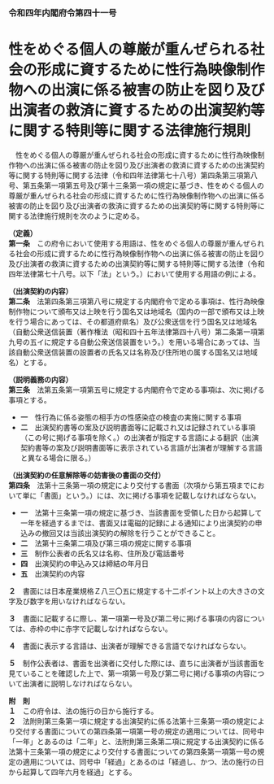 ### 令和四年内閣府令第四十一号  
# 性をめぐる個人の尊厳が重んぜられる社会の形成に資するために性行為映像制作物への出演に係る被害の防止を図り及び出演者の救済に資するための出演契約等に関する特則等に関する法律施行規則  
　性をめぐる個人の尊厳が重んぜられる社会の形成に資するために性行為映像制作物への出演に係る被害の防止を図り及び出演者の救済に資するための出演契約等に関する特則等に関する法律（令和四年法律第七十八号）第四条第三項第八号、第五条第一項第五号及び第十三条第一項の規定に基づき、性をめぐる個人の尊厳が重んぜられる社会の形成に資するために性行為映像制作物への出演に係る被害の防止を図り及び出演者の救済に資するための出演契約等に関する特則等に関する法律施行規則を次のように定める。  
  
**（定義）**  
**第一条**　この府令において使用する用語は、性をめぐる個人の尊厳が重んぜられる社会の形成に資するために性行為映像制作物への出演に係る被害の防止を図り及び出演者の救済に資するための出演契約等に関する特則等に関する法律（令和四年法律第七十八号。以下「法」という。）において使用する用語の例による。  
  
**（出演契約の内容）**  
**第二条**　法第四条第三項第八号に規定する内閣府令で定める事項は、性行為映像制作物について頒布又は上映を行う国名又は地域名（国内の一部で頒布又は上映を行う場合にあっては、その都道府県名）及び公衆送信を行う国名又は地域名（自動公衆送信装置（著作権法（昭和四十五年法律第四十八号）第二条第一項第九号の五イに規定する自動公衆送信装置をいう。）を用いる場合にあっては、当該自動公衆送信装置の設置者の氏名又は名称及び住所地の属する国名又は地域名）とする。  
  
**（説明義務の内容）**  
**第三条**　法第五条第一項第五号に規定する内閣府令で定める事項は、次に掲げる事項とする。  
* **一**　性行為に係る姿態の相手方の性感染症の検査の実施に関する事項  
* **二**　出演契約書等の案及び説明書面等に記載され又は記録されている事項（この号に掲げる事項を除く。）の出演者が指定する言語による翻訳（出演契約書等の案及び説明書面等に表示されている言語が出演者が理解する言語と異なる場合に限る。）  
  
**（出演契約の任意解除等の妨害後の書面の交付）**  
**第四条**　法第十三条第一項の規定により交付する書面（次項から第五項までにおいて単に「書面」という。）には、次に掲げる事項を記載しなければならない。  
* **一**　法第十三条第一項の規定に基づき、当該書面を受領した日から起算して一年を経過するまでは、書面又は電磁的記録による通知により出演契約の申込みの撤回又は当該出演契約の解除を行うことができること。  
* **二**　法第十三条第二項及び第三項の規定に関する事項  
* **三**　制作公表者の氏名又は名称、住所及び電話番号  
* **四**　出演契約の申込み又は締結の年月日  
* **五**　出演契約の内容  
  
**２**　書面には日本産業規格Ｚ八三〇五に規定する十二ポイント以上の大きさの文字及び数字を用いなければならない。  
  
**３**　書面に記載するに際し、第一項第一号及び第二号に掲げる事項の内容については、赤枠の中に赤字で記載しなければならない。  
  
**４**　書面に表示する言語は、出演者が理解できる言語でなければならない。  
  
**５**　制作公表者は、書面を出演者に交付した際には、直ちに出演者が当該書面を見ていることを確認した上で、第一項第一号及び第二号に掲げる事項の内容について出演者に説明しなければならない。  
  
**附　則**  
**１**　この府令は、法の施行の日から施行する。  
**２**　法附則第三条第一項に規定する出演契約に係る法第十三条第一項の規定により交付する書面についての第四条第一項第一号の規定の適用については、同号中「一年」とあるのは「二年」と、法附則第三条第二項に規定する出演契約に係る法第十三条第一項の規定により交付する書面についての第四条第一項第一号の規定の適用については、同号中「経過」とあるのは「経過し、かつ、法の施行の日から起算して四年六月を経過」とする。  
  
